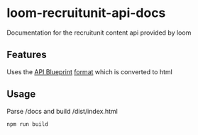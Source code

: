 # loom-recruitunit-api-docs
Documentation for the recruitunit content api provided by loom

## Features

Uses the [API Blueprint](https://apiblueprint.org/) [format](https://github.com/danielgtaylor/aglio/blob/master/example.apib) which is converted to html

## Usage

Parse /docs and build /dist/index.html

```npm run build```